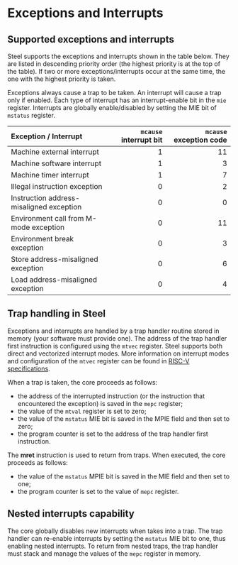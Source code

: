 # Exceptions and Interrupts

## Supported exceptions and interrupts

Steel supports the exceptions and interrupts shown in the table below. They are listed in descending priority order (the highest priority is at the top of the table). If two or more exceptions/interrupts occur at the same time, the one with the highest priority is taken.

Exceptions always cause a trap to be taken. An interrupt will cause a trap only if enabled. Each type of interrupt has an interrupt-enable bit in the `mie` register. Interrupts are globally enable/disabled by setting the MIE bit of `mstatus` register.

|  **Exception / Interrupt**               | `mcause` **interrupt bit**     | `mcause` **exception code**  |
| :--------------------------------------- | ----------------: | ------------------: |
| Machine external interrupt               | 1                 | 11                  |
| Machine software interrupt               | 1                 | 3                   |
| Machine timer interrupt                  | 1                 | 7                   |
| Illegal instruction exception            | 0                 | 2                   |
| Instruction address-misaligned exception | 0                 | 0                   |
| Environment call from M-mode exception   | 0                 | 11                  |
| Environment break exception              | 0                 | 3                   |
| Store address-misaligned exception       | 0                 | 6                   |
| Load address-misaligned exception        | 0                 | 4                   |

## Trap handling in Steel

Exceptions and interrupts are handled by a trap handler routine stored in memory (your software must provide one). The address of the trap handler first instruction is configured using the `mtvec` register. Steel supports both direct and vectorized interrupt modes. More information on interrupt modes and configuration of the `mtvec` register can be found in [RISC-V specifications](https://riscv.org/specifications/).

When a trap is taken, the core proceeds as follows:

* the address of the interrupted instruction (or the instruction that encountered the exception) is saved in the `mepc` register;
* the value of the `mtval` register is set to zero;
* the value of the `mstatus` MIE bit is saved in the MPIE field and then set to zero;
* the program counter is set to the address of the trap handler first instruction.

The **mret** instruction is used to return from traps. When executed, the core proceeds as follows:

* the value of the `mstatus` MPIE bit is saved in the MIE field and then set to one;
* the program counter is set to the value of `mepc` register.

## Nested interrupts capability

The core globally disables new interrupts when takes into a trap. The trap handler can re-enable interrupts by setting the `mstatus` MIE bit to one, thus enabling nested interrupts. To return from nested traps, the trap handler must stack and manage the values of the `mepc` register in memory.
